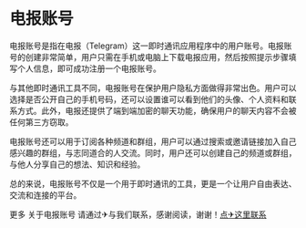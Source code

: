 # 电报账号

电报账号是指在电报（Telegram）这一即时通讯应用程序中的用户账号。电报账号的创建非常简单，用户只需在手机或电脑上下载电报应用，然后按照提示步骤填写个人信息，即可成功注册一个电报账号。

与其他即时通讯工具不同，电报账号在保护用户隐私方面做得非常出色。用户可以选择是否公开自己的手机号码，还可以设置谁可以看到他们的头像、个人资料和联系方式。此外，电报还提供了端到端加密的聊天功能，确保用户的聊天内容不会被任何第三方窃取。

电报账号还可以用于订阅各种频道和群组，用户可以通过搜索或邀请链接加入自己感兴趣的群组，与志同道合的人交流。同时，用户还可以创建自己的频道或群组，与他人分享自己的想法、知识和经验。

总的来说，电报账号不仅是一个用于即时通讯的工具，更是一个让用户自由表达、交流和连接的平台。

更多 关于电报账号 请通过✈与我们联系，感谢阅读，谢谢！[点✈这里联系](https://t.me/gngwzh)